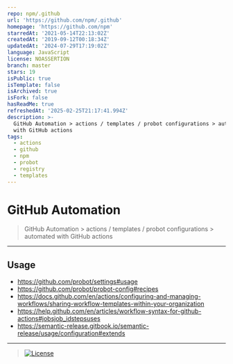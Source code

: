 ```yaml
---
repo: npm/.github
url: 'https://github.com/npm/.github'
homepage: 'https://github.com/npm'
starredAt: '2021-05-14T22:13:02Z'
createdAt: '2019-09-12T00:18:34Z'
updatedAt: '2024-07-29T17:19:02Z'
language: JavaScript
license: NOASSERTION
branch: master
stars: 19
isPublic: true
isTemplate: false
isArchived: true
isFork: false
hasReadMe: true
refreshedAt: '2025-02-25T21:17:41.994Z'
description: >-
  GitHub Automation > actions / templates / probot configurations > automated
  with GitHub actions
tags:
  - actions
  - github
  - npm
  - probot
  - registry
  - templates
---
```


# GitHub Automation #

> GitHub Automation > actions / templates / probot configurations > automated with GitHub actions

- - -

## Usage ##

* https://github.com/probot/settings#usage
* https://github.com/probot/probot-config#recipes
* https://docs.github.com/en/actions/configuring-and-managing-workflows/sharing-workflow-templates-within-your-organization
* https://help.github.com/en/articles/workflow-syntax-for-github-actions#jobsjob_idstepsuses
* https://semantic-release.gitbook.io/semantic-release/usage/configuration#extends

- - -

> [![License][license-ico]][license-url]

[license-ico]: https://img.shields.io/badge/License-ISC-brightgreen?style=for-the-badge
[license-url]: https://choosealicense.com/licenses/isc
